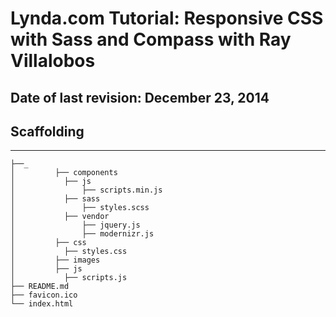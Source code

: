 Lynda.com Tutorial: Responsive CSS with Sass and Compass with Ray Villalobos
==================

## Date of last revision: December 23, 2014

## Scaffolding
-------------------
````
├──_
│         ├── components
│           ├── js
│               ├── scripts.min.js
│           ├── sass
│               ├── styles.scss
│           ├── vendor
│               ├── jquery.js
│               ├── modernizr.js
│         ├── css
│           ├── styles.css
│         ├── images
│         ├── js
│           ├── scripts.js
├── README.md
├── favicon.ico
└── index.html
````

